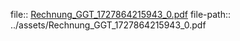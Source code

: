 file:: [Rechnung_GGT_1727864215943_0.pdf](../assets/Rechnung_GGT_1727864215943_0.pdf)
file-path:: ../assets/Rechnung_GGT_1727864215943_0.pdf
